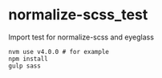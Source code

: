 # normalize-scss_test
Import test for normalize-scss and eyeglass

````
nvm use v4.0.0 # for example
npm install
gulp sass
````
